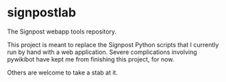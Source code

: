 # signpostlab
The Signpost webapp tools repository.

This project is meant to replace the Signpost Python scripts that I currently run by hand with a web application. Severe complications involving pywikibot have kept me from finishing this project, for now.

Others are welcome to take a stab at it.
